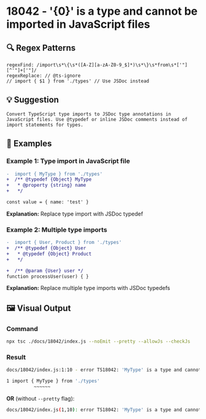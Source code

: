 # 18042 - '{0}' is a type and cannot be imported in JavaScript files

## 🔍 Regex Patterns
```regex
regexFind: /import\s*\{\s*([A-Z][a-zA-Z0-9_$]*)\s*\}\s*from\s*['"][^'"]+['"]/
regexReplace: // @ts-ignore
// import { $1 } from './types' // Use JSDoc instead
```

## 💡 Suggestion
```text
Convert TypeScript type imports to JSDoc type annotations in JavaScript files. Use @typedef or inline JSDoc comments instead of import statements for types.
```

## 📝 Examples

### Example 1: Type import in JavaScript file
```diff
-  import { MyType } from './types'
+  /** @typedef {Object} MyType
+   * @property {string} name
+   */

const value = { name: 'test' }
```

**Explanation:** Replace type import with JSDoc typedef

### Example 2: Multiple type imports
```diff
-  import { User, Product } from './types'
+  /** @typedef {Object} User
+   * @typedef {Object} Product
+   */

+  /** @param {User} user */
function processUser(user) { }
```

**Explanation:** Replace multiple type imports with JSDoc typedefs

## 🖼️ Visual Output
### Command
```bash
npx tsc ./docs/18042/index.js --noEmit --pretty --allowJs --checkJs
```

### Result
```bash
docs/18042/index.js:1:10 - error TS18042: 'MyType' is a type and cannot be imported in JavaScript files. Use 'import("./types").MyType' in a JSDoc type annotation.

1 import { MyType } from './types'
          ~~~~~~
```

**OR** (without `--pretty` flag):

```bash
docs/18042/index.js(1,10): error TS18042: 'MyType' is a type and cannot be imported in JavaScript files. Use 'import("./types").MyType' in a JSDoc type annotation.
```
